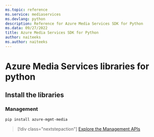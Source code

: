 ```yaml
---
ms.topic: reference
ms.service: mediaservices
ms.devlang: python
description: Reference for Azure Media Services SDK for Python
ms.data: 09/27/2022
title: Azure Media Services SDK for Python
author: naiteeks
ms.author: naiteeks
---
```

# Azure Media Services libraries for python

## Install the libraries


### Management

```bash
pip install azure-mgmt-media
```
> [!div class="nextstepaction"]
> [Explore the Management APIs](/python/api/overview/azure/mediaservices/management)